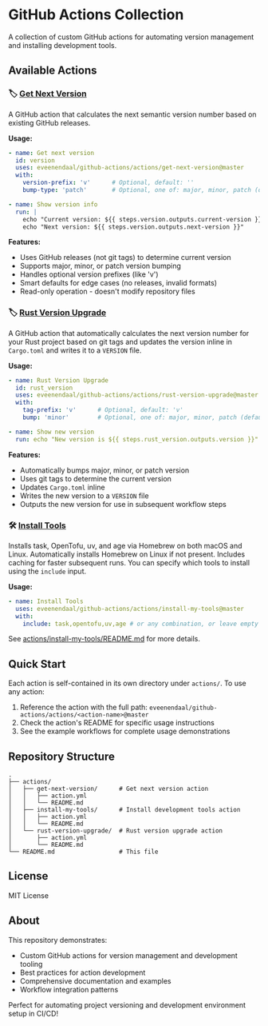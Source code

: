 # GitHub Actions Collection

A collection of custom GitHub actions for automating version management and installing development tools.

## Available Actions

### 🏷️ [Get Next Version](actions/get-next-version)
A GitHub action that calculates the next semantic version number based on existing GitHub releases.

**Usage:**
```yaml
- name: Get next version
  id: version
  uses: eveenendaal/github-actions/actions/get-next-version@master
  with:
    version-prefix: 'v'      # Optional, default: ''
    bump-type: 'patch'       # Optional, one of: major, minor, patch (default: patch)

- name: Show version info
  run: |
    echo "Current version: ${{ steps.version.outputs.current-version }}"
    echo "Next version: ${{ steps.version.outputs.next-version }}"
```

**Features:**
- Uses GitHub releases (not git tags) to determine current version
- Supports major, minor, or patch version bumping
- Handles optional version prefixes (like 'v')
- Smart defaults for edge cases (no releases, invalid formats)
- Read-only operation - doesn't modify repository files

### 🏷️ [Rust Version Upgrade](actions/rust-version-upgrade)
A GitHub action that automatically calculates the next version number for your Rust project based on git tags and updates the version inline in `Cargo.toml` and writes it to a `VERSION` file.

**Usage:**
```yaml
- name: Rust Version Upgrade
  id: rust_version
  uses: eveenendaal/github-actions/actions/rust-version-upgrade@master
  with:
    tag-prefix: 'v'      # Optional, default: 'v'
    bump: 'minor'        # Optional, one of: major, minor, patch (default: minor)

- name: Show new version
  run: echo "New version is ${{ steps.rust_version.outputs.version }}"
```

**Features:**
- Automatically bumps major, minor, or patch version
- Uses git tags to determine the current version
- Updates `Cargo.toml` inline
- Writes the new version to a `VERSION` file
- Outputs the new version for use in subsequent workflow steps

### 🛠️ [Install Tools](actions/install-my-tools)
Installs task, OpenTofu, uv, and age via Homebrew on both macOS and Linux. Automatically installs Homebrew on Linux if not present. Includes caching for faster subsequent runs. You can specify which tools to install using the `include` input.

**Usage:**
```yaml
- name: Install Tools
  uses: eveenendaal/github-actions/actions/install-my-tools@master
  with:
    include: task,opentofu,uv,age # or any combination, or leave empty for all
```

See [actions/install-my-tools/README.md](actions/install-my-tools/README.md) for more details.

## Quick Start

Each action is self-contained in its own directory under `actions/`. To use any action:

1. Reference the action with the full path: `eveenendaal/github-actions/actions/<action-name>@master`
2. Check the action's README for specific usage instructions
3. See the example workflows for complete usage demonstrations

## Repository Structure

```
.
├── actions/
│   ├── get-next-version/      # Get next version action
│   │   ├── action.yml
│   │   └── README.md
│   ├── install-my-tools/      # Install development tools action
│   │   ├── action.yml
│   │   └── README.md
│   └── rust-version-upgrade/  # Rust version upgrade action
│       ├── action.yml
│       └── README.md
└── README.md                  # This file
```

## License

MIT License

## About

This repository demonstrates:
- Custom GitHub actions for version management and development tooling
- Best practices for action development
- Comprehensive documentation and examples  
- Workflow integration patterns

Perfect for automating project versioning and development environment setup in CI/CD!
